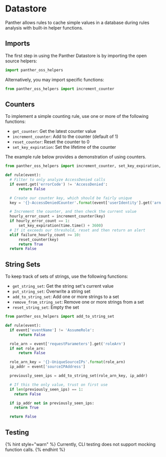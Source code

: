 # Datastore

Panther allows rules to cache simple values in a database during rules analysis with built-in helper functions.

## Imports

The first step in using the Panther Datastore is by importing the open source helpers:

```python
import panther_oss_helpers
```

Alternatively, you may import specific functions:

```python
from panther_oss_helpers import increment_counter
```

## Counters

To implement a simple counting rule, use one or more of the following functions:

- `get_counter`: Get the latest counter value
- `increment_counter`: Add to the counter (default of 1)
- `reset_counter`: Reset the counter to 0
- `set_key_expiration`: Set the lifetime of the counter

The example rule below provides a demonstration of using counters.

```python
from panther_oss_helpers import increment_counter, set_key_expiration, reset_counter

def rule(event):
  # Filter to only analyze AccessDenied calls
  if event.get('errorCode') != 'AccessDenied':
      return False

  # Create our counter key, which should be fairly unique
  key = '{}-AccessDeniedCounter'.format(event['userIdentity'].get('arn'))

  # Increment the counter, and then check the current value
  hourly_error_count = increment_counter(key)
  if hourly_error_count == 1:
      set_key_expiration(time.time() + 3600)
  # If it exceeds our threshold, reset and then return an alert
  elif failure_hourly_count >= 10:
      reset_counter(key)
      return True
  return False
```

## String Sets

To keep track of sets of strings, use the following functions:

- `get_string_set`: Get the string set's current value
- `put_string_set`: Overwrite a string set
- `add_to_string_set`: Add one or more strings to a set
- `remove_from_string_set`: Remove one or more strings from a set
- `reset_string_set`: Empty the set

```python
from panther_oss_helpers import add_to_string_set

def rule(event):
  if event['eventName'] != 'AssumeRole':
      return False

  role_arn = event['requestParameters'].get('roleArn')
  if not role_arn:
      return False

  role_arn_key = '{}-UniqueSourceIPs'.format(role_arn)
  ip_addr = event['sourceIPAddress']

  previously_seen_ips = add_to_string_set(role_arn_key, ip_addr)

  # If this the only value, trust on first use
  if len(previously_seen_ips) == 1:
    return False

  if ip_addr not in previously_seen_ips:
    return True

  return False
```

## Testing

{% hint style="warn" %}
Currently, CLI testing does not support mocking function calls.
{% endhint %}

